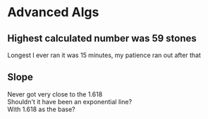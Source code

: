 # Advanced Algs
## Highest calculated number was 59 stones
Longest I ever ran it was 15 minutes, my patience ran out after that

## Slope
Never got very close to the 1.618  
Shouldn't it have been an exponential line?  
With 1.618 as the base?
